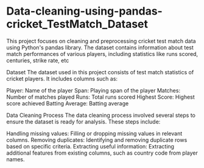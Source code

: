 # Data-cleaning-using-pandas-cricket_TestMatch_Dataset
This project focuses on cleaning and preprocessing cricket test match data using Python's pandas library. 
The dataset contains information about test match performances of various players, including statistics like runs scored, centuries, strike rate, etc

Dataset
The dataset used in this project consists of test match statistics of cricket players. It includes columns such as:

Player: Name of the player
Span: Playing span of the player
Matches: Number of matches played
Runs: Total runs scored
Highest Score: Highest score achieved
Batting Average: Batting average

Data Cleaning Process
The data cleaning process involved several steps to ensure the dataset is ready for analysis. These steps include:

Handling missing values: Filling or dropping missing values in relevant columns.
Removing duplicates: Identifying and removing duplicate rows based on specific criteria.
Extracting useful information: Extracting additional features from existing columns, such as country code from player names.
